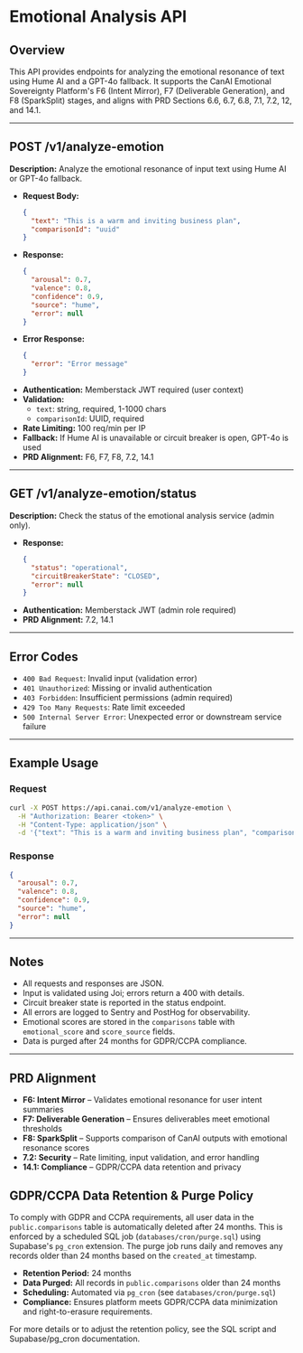 # Emotional Analysis API

## Overview
This API provides endpoints for analyzing the emotional resonance of text using Hume AI and a GPT-4o fallback. It supports the CanAI Emotional Sovereignty Platform's F6 (Intent Mirror), F7 (Deliverable Generation), and F8 (SparkSplit) stages, and aligns with PRD Sections 6.6, 6.7, 6.8, 7.1, 7.2, 12, and 14.1.

---

## POST /v1/analyze-emotion
**Description:** Analyze the emotional resonance of input text using Hume AI or GPT-4o fallback.

- **Request Body:**
  ```json
  {
    "text": "This is a warm and inviting business plan",
    "comparisonId": "uuid"
  }
  ```
- **Response:**
  ```json
  {
    "arousal": 0.7,
    "valence": 0.8,
    "confidence": 0.9,
    "source": "hume",
    "error": null
  }
  ```
- **Error Response:**
  ```json
  {
    "error": "Error message"
  }
  ```
- **Authentication:** Memberstack JWT required (user context)
- **Validation:**
  - `text`: string, required, 1-1000 chars
  - `comparisonId`: UUID, required
- **Rate Limiting:** 100 req/min per IP
- **Fallback:** If Hume AI is unavailable or circuit breaker is open, GPT-4o is used
- **PRD Alignment:** F6, F7, F8, 7.2, 14.1

---

## GET /v1/analyze-emotion/status
**Description:** Check the status of the emotional analysis service (admin only).

- **Response:**
  ```json
  {
    "status": "operational",
    "circuitBreakerState": "CLOSED",
    "error": null
  }
  ```
- **Authentication:** Memberstack JWT (admin role required)
- **PRD Alignment:** 7.2, 14.1

---

## Error Codes
- `400 Bad Request`: Invalid input (validation error)
- `401 Unauthorized`: Missing or invalid authentication
- `403 Forbidden`: Insufficient permissions (admin required)
- `429 Too Many Requests`: Rate limit exceeded
- `500 Internal Server Error`: Unexpected error or downstream service failure

---

## Example Usage
### Request
```bash
curl -X POST https://api.canai.com/v1/analyze-emotion \
  -H "Authorization: Bearer <token>" \
  -H "Content-Type: application/json" \
  -d '{"text": "This is a warm and inviting business plan", "comparisonId": "uuid"}'
```
### Response
```json
{
  "arousal": 0.7,
  "valence": 0.8,
  "confidence": 0.9,
  "source": "hume",
  "error": null
}
```

---

## Notes
- All requests and responses are JSON.
- Input is validated using Joi; errors return a 400 with details.
- Circuit breaker state is reported in the status endpoint.
- All errors are logged to Sentry and PostHog for observability.
- Emotional scores are stored in the `comparisons` table with `emotional_score` and `score_source` fields.
- Data is purged after 24 months for GDPR/CCPA compliance.

---

## PRD Alignment
- **F6: Intent Mirror** – Validates emotional resonance for user intent summaries
- **F7: Deliverable Generation** – Ensures deliverables meet emotional thresholds
- **F8: SparkSplit** – Supports comparison of CanAI outputs with emotional resonance scores
- **7.2: Security** – Rate limiting, input validation, and error handling
- **14.1: Compliance** – GDPR/CCPA data retention and privacy

## GDPR/CCPA Data Retention & Purge Policy

To comply with GDPR and CCPA requirements, all user data in the `public.comparisons` table is automatically deleted after 24 months. This is enforced by a scheduled SQL job (`databases/cron/purge.sql`) using Supabase's `pg_cron` extension. The purge job runs daily and removes any records older than 24 months based on the `created_at` timestamp.

- **Retention Period:** 24 months
- **Data Purged:** All records in `public.comparisons` older than 24 months
- **Scheduling:** Automated via `pg_cron` (see `databases/cron/purge.sql`)
- **Compliance:** Ensures platform meets GDPR/CCPA data minimization and right-to-erasure requirements.

For more details or to adjust the retention policy, see the SQL script and Supabase/pg_cron documentation. 